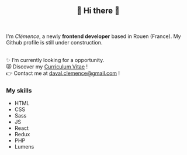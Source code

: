  ## <div align=center> 👋 Hi there 👋 </div>
<br>

I'm *Clémence*, a newly **frontend developer** based in Rouen (France). My Github profile is still under construction.  
<br>

:sparkles: I’m currently looking for a opportunity.   
:heart_eyes_cat: Discover my [Curriculum Vitae](https://drive.google.com/file/d/1zYB_7pVlCNmlBe_Q0xeHSFRZum2sSehL/view) !  
:point_right: Contact me at daval.clemence@gmail.com !  


### My skills 

- HTML
- CSS
- Sass
- JS
- React
- Redux
- PHP
- Lumens
